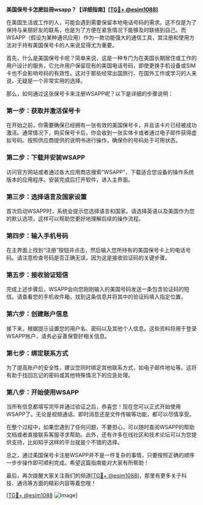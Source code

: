 **美国保号卡怎麽註冊wsapp？【详细指南】[[TG💪+ @esim1088](https://t.me/s/esim1088)]**

在美国生活或工作的人，可能会遇到需要保留本地电话号码的需求。这不仅是为了保持与亲朋好友的联系，也是为了方便在紧急情况下能够及时联络到自己。而WSAPP（假设为某种通讯应用）作为一款功能强大的通信工具，其注册和使用方法对于持有美国保号卡的人来说显得尤为重要。

首先，什么是美国保号卡呢？简单来说，这是一种专门为在美国长期居住或工作的用户设计的服务，它允许用户保留现有的美国电话号码，即使更换手机设备或SIM卡也不会影响号码的有效性。这对于那些经常出国旅行、在国外工作或学习的人来说，无疑是一个非常实用的选择。

那么，如何通过这张保号卡来注册WSAPP呢？以下是详细的步骤说明：

### **第一步：获取并激活保号卡**
在开始之前，你需要确保已经拥有一张有效的美国保号卡，并且该卡片已经被成功激活。通常情况下，购买保号卡后，你会收到一张实体卡或者通过电子邮件获得虚拟号码。按照供应商提供的说明书进行操作，确保你的号码处于可用状态。

### **第二步：下载并安装WSAPP**
访问官方网站或者通过各大应用商店搜索“WSAPP”，下载适合您设备的操作系统版本的应用程序。安装完成后打开软件，进入主界面。

### **第三步：选择语言及国家设置**
首次启动WSAPP时，系统会提示您选择语言和国家。请选择英语以及美国作为您的默认选项，这样可以帮助您更好地理解后续的操作流程。

### **第四步：输入手机号码**
在主界面上找到“注册”按钮并点击，然后输入您所持有的美国保号卡上的电话号码。请注意检查号码是否正确无误，因为这是接收验证码的关键步骤。

### **第五步：接收验证短信**
完成上述步骤后，WSAPP会向您刚刚输入的美国号码发送一条包含验证码的短信。请查看您的手机收件箱，找到这条信息并将其中的验证码填入指定位置。

### **第六步：创建账户信息**
接下来，根据提示设置您的用户名、密码以及其他个人信息。这些资料将用于登录WSAPP账户，请务必妥善保管好相关信息。

### **第七步：绑定联系方式**
为了提高账户的安全性，建议您同时绑定其他联系方式，如电子邮件地址等。这将有助于找回忘记的密码或其他特殊情况下的应急处理。

### **第八步：开始使用WSAPP**
当所有信息都填写完毕并通过验证之后，恭喜您！现在您可以正式开始使用WSAPP了。无论是视频通话、即时消息还是文件传输等功能，都可以尽情享受。

在整个过程中，如果您遇到了任何问题，不要担心，可以随时查阅WSAPP的帮助文档或者直接联系客服寻求帮助。此外，还有许多在线社区和技术论坛可以为您提供支持，比如知乎这样的平台就是个不错的选择。

总之，通过美国保号卡注册WSAPP并不是一件复杂的事情，只要按照正确的顺序一步步操作即可顺利完成。希望这篇指南能对大家有所帮助！

最后，再次提醒大家关注我们的频道[[TG💪+ @esim1088](https://t.me/s/esim1088)]，那里有更多关于科技、通讯等方面的精彩内容等着您哦！

[[TG💪+ @esim1088](https://t.me/s/esim1088) ![Image](https://i.postimg.cc/4NQfJmqS/Snipaste-2025-05-13-00-14-12.png)]